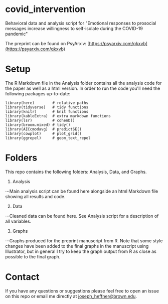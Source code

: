 # covid_intervention
Behavioral data and analysis script for "Emotional responses to prosocial messages increase willingness to self-isolate during the COVID-19 pandemic"

The preprint can be found on PsyArxiv: [https://psyarxiv.com/qkxvb](https://psyarxiv.com/qkxvb)

# Setup
The R Markdown file in the Analysis folder contains all the analysis code for the paper as well as a html version. In order to run the code you'll need the following packages up-to-date: 

```
library(here)        # relative paths
library(tidyverse)   # tidy functions
library(knitr)       # knit functions
library(kableExtra)  # extra markdown functions
library(lsr)         # cohenD()
library(broom.mixed) # tidy() 
library(AICcmodavg)  # predictSE()
library(cowplot)     # plot_grid()
library(ggrepel)     # geom_text_repel
```

# Folders
This repo contains the following folders: Analysis, Data, and Graphs. 

1. Analysis

⋅⋅⋅Main analysis script can be found here alongside an html Markdown file showing all results and code. 

2. Data 

⋅⋅⋅Cleaned data can be found here. See Analysis script for a description of all variables. 

3. Graphs

⋅⋅⋅Graphs produced for the preprint manuscript from R. Note that some style changes have been added to the final graphs in the manuscript using Illustrator, but in general I try to keep the graph output from R as close as possible to the final graph. 

# Contact
If you have any questions or suggestions please feel free to open an issue on this repo or email me directly at joseph_heffner@brown.edu. 
